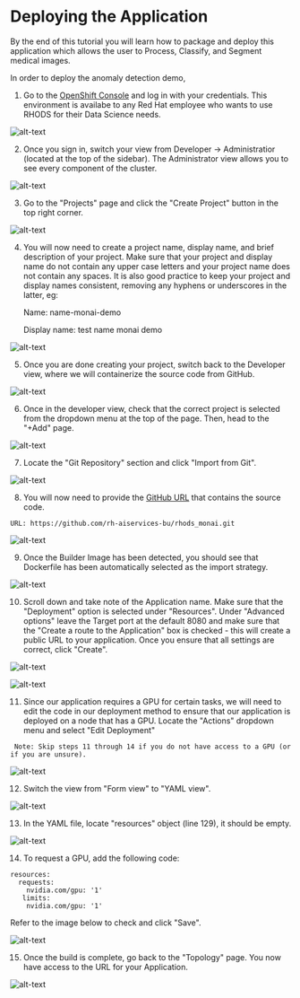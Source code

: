 # Deploying the Application 

By the end of this tutorial you will learn how to package and deploy this application which allows the user to Process, Classify, and Segment medical images. 

In order to deploy the anomaly detection demo, 

  1. Go to the [OpenShift Console](https://console-openshift-console.apps.rhods-internal.61tk.p1.openshiftapps.com/) and log in with your credentials. This environment is availabe to any Red Hat employee who wants to use RHODS for their Data Science needs.

![alt-text](./images/deploy-1.png "image_tooltip")

  2. Once you sign in, switch your view from Developer -> Administratior (located at the top of the sidebar). The Administrator view allows you to see every component of the cluster.

![alt-text](./images/deploy-2.png "image_tooltip")

  3. Go to the "Projects" page and click the "Create Project" button in the top right corner.

![alt-text](./images/deploy-3.png "image_tooltip")

  4. You will now need to create a project name, display name, and brief description of your project. Make sure that your project and display name do not contain any upper case letters and your project name does not contain any spaces. It is also good practice to keep your project and display names consistent, removing any hyphens or underscores in the latter, eg: 
  
     Name: name-monai-demo
  
     Display name: test  name monai demo
     
 ![alt-text](./images/deploy-4.png "image_tooltip")
     
  
  5. Once you are done creating your project, switch back to the Developer view, where we will containerize the source code from GitHub. 

![alt-text](./images/deploy-5.png "image_tooltip")

  6. Once in the developer view, check that the correct project is selected from the dropdown menu at the top of the page. Then, head to the "+Add" page.

![alt-text](./images/deploy-6.png "image_tooltip")

  7. Locate the "Git Repository" section and click "Import from Git". 

![alt-text](./images/deploy-7.png "image_tooltip")

  8. You will now need to provide the [GitHub URL](https://github.com/rh-aiservices-bu/rhods_monai.git) that contains the source code. 
  
    URL: https://github.com/rh-aiservices-bu/rhods_monai.git
  
  ![alt-text](./images/deploy-8.png "image_tooltip")
  
  9. Once the Builder Image has been detected, you should see that Dockerfile has been automatically selected as the import strategy.

  ![alt-text](./images/deploy-9.png "image_tooltip")

  10. Scroll down and take note of the Application name. Make sure that the "Deployment" option is selected under "Resources". Under "Advanced options" leave the Target port at the default 8080 and make sure that the "Create a route to the Application" box is checked - this will create a public URL to your application. Once you ensure that all settings are correct, click "Create". 

![alt-text](./images/deploy-10.png "image_tooltip")

![alt-text](./images/deploy-10.5.png "image_tooltip")

  11. Since our application requires a GPU for certain tasks, we will need to edit the code in our deployment method to ensure that our application is deployed on a node that has a GPU. Locate the "Actions" dropdown menu and select "Edit Deployment" 

     Note: Skip steps 11 through 14 if you do not have access to a GPU (or if you are unsure). 
     
![alt-text](./images/deploy-11.png "image_tooltip")

  12. Switch the view from "Form view" to "YAML view". 

![alt-text](./images/deploy-12.png "image_tooltip")

  13. In the YAML file, locate "resources" object (line 129), it should be empty. 

![alt-text](./images/deploy-13.png "image_tooltip")

  14. To request a GPU, add the following code: 

    resources: 
      requests: 
        nvidia.com/gpu: '1'
       limits: 
        nvidia.com/gpu: '1'
        
  Refer to the image below to check and click "Save". 
  
  ![alt-text](./images/deploy-14.png "image_tooltip")
  
  15. Once the build is complete, go back to the "Topology" page. You now have access to the URL for your Application.

  ![alt-text](./images/deploy-15.png "image_tooltip")

  
